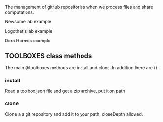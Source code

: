 The management of github repositories when we process files and share computations.

Newsome lab example

Logothetis lab example

Dora Hermes example

## TOOLBOXES class methods
The main @toolboxes methods are install and clone.  In addition there are ().

### install
Read a toolbox.json file and get a zip archive, put it on path

### clone
Clone a a git repository and add it to your path.  cloneDepth allowed.
